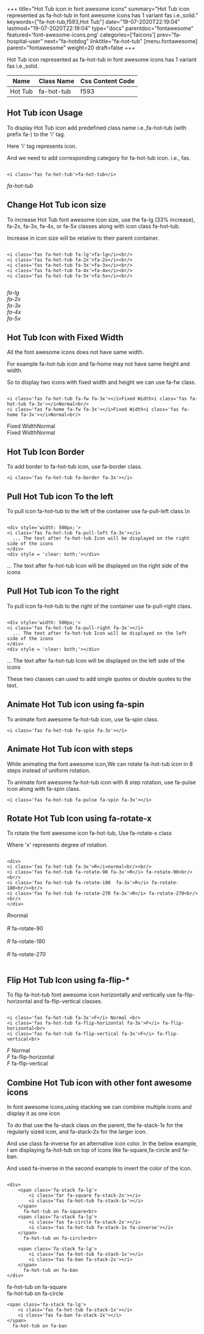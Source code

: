 +++
title="Hot Tub icon in font awesome icons"
summary="Hot Tub icon represented as fa-hot-tub in font awesome icons has 1 variant fas i.e.,solid."
keywords=["fa-hot-tub,f593,Hot Tub"]
date="19-07-2020T22:19:04"
lastmod="19-07-2020T22:19:04"
type="docs"
parentdoc="fontawesome"
featured='font-awesome-icons.png'
categories=['faicons']
prev="fa-hospital-user"
next="fa-hotdog"
linktitle="fa-hot-tub"
[menu.fontawesome]
parent="fontawesome"
weight=20
draft=false
+++


Hot Tub icon represented as fa-hot-tub in font awesome icons has 1 variant fas i.e.,solid.

<div class='table-responsive'><table class='table'><thead><tr><th>Name</th><th>Class Name</th><th>Css Content Code</th></tr></thead><tbody><tr><td>Hot Tub</td><td>fa-hot-tub</td><td>f593</td></tr></tbody></table></div>



## Hot Tub icon Usage

To display Hot Tub icon add predefined class name i.e.,fa-hot-tub (with prefix fa-) to the 'i' tag.

Here 'i' tag represents icon.

And we need to add corresponding category for fa-hot-tub icon. i.e., fas.


```

<i class='fas fa-hot-tub'>fa-hot-tub</i>
```

<i class='fas fa-hot-tub'>fa-hot-tub</i>




## Change Hot Tub icon size
To increase Hot Tub font awesome icon size, use the fa-lg (33% increase), fa-2x, fa-3x, fa-4x, or fa-5x classes along with icon class fa-hot-tub.

Increase in icon size will be relative to their parent container. 

```

<i class='fas fa-hot-tub fa-lg'>fa-lg</i><br/>
<i class='fas fa-hot-tub fa-2x'>fa-2x</i><br/>
<i class='fas fa-hot-tub fa-3x'>fa-3x</i><br/>
<i class='fas fa-hot-tub fa-4x'>fa-4x</i><br/>
<i class='fas fa-hot-tub fa-5x'>fa-5x</i><br/>
            
```

<i class='fas fa-hot-tub fa-lg'>fa-lg</i><br/>
<i class='fas fa-hot-tub fa-2x'>fa-2x</i><br/>
<i class='fas fa-hot-tub fa-3x'>fa-3x</i><br/>
<i class='fas fa-hot-tub fa-4x'>fa-4x</i><br/>
<i class='fas fa-hot-tub fa-5x'>fa-5x</i><br/>
            



## Hot Tub Icon with Fixed Width 

All the font awesome icons does not have same width.

For example fa-hot-tub icon and fa-home may not have same height and width.

So to display two icons with fixed width and height we can use fa-fw class.


```

<i class='fas fa-hot-tub fa-fw fa-3x'></i>Fixed Width<i class='fas fa-hot-tub fa-3x'></i>Normal<br/>
<i class='fas fa-home fa-fw fa-3x'></i>Fixed Width<i class='fas fa-home fa-3x'></i>Normal<br/>
```

<i class='fas fa-hot-tub fa-fw fa-3x'></i>Fixed Width<i class='fas fa-hot-tub fa-3x'></i>Normal<br/>
<i class='fas fa-home fa-fw fa-3x'></i>Fixed Width<i class='fas fa-home fa-3x'></i>Normal<br/>



## Hot Tub Icon Border 

To add border to fa-hot-tub icon, use fa-border class.


```
<i class='fas fa-hot-tub fa-border fa-3x'></i>

```
<i class='fas fa-hot-tub fa-border fa-3x'></i>





## Pull Hot Tub icon To the left

To pull icon fa-hot-tub to the left of the container use fa-pull-left class.\n

```

<div style='width: 500px;'>
<i class='fas fa-hot-tub fa-pull-left fa-3x'></i>
  ... The text after fa-hot-tub Icon will be displayed on the right side of the icons
</div>
<div style = 'clear: both;'></div>
```

<div style='width: 500px;'>
<i class='fas fa-hot-tub fa-pull-left fa-3x'></i>
  ... The text after fa-hot-tub Icon will be displayed on the right side of the icons
</div>
<div style = 'clear: both;'></div>




## Pull Hot Tub icon To the right
To pull icon fa-hot-tub to the right of the container use fa-pull-right class.

```

<div style='width: 500px;'>
<i class='fas fa-hot-tub fa-pull-right fa-3x'></i>
  ... The text after fa-hot-tub Icon will be displayed on the left side of the icons
</div>
<div style = 'clear: both;'></div>
```

<div style='width: 500px;'>
<i class='fas fa-hot-tub fa-pull-right fa-3x'></i>
  ... The text after fa-hot-tub Icon will be displayed on the left side of the icons
</div>
<div style = 'clear: both;'></div>

These two classes can used to add single quotes or double quotes to the text.


## Animate Hot Tub icon using fa-spin
To animate font awesome fa-hot-tub icon, use fa-spin class.

```
<i class='fas fa-hot-tub fa-spin fa-3x'></i>
```
<i class='fas fa-hot-tub fa-spin fa-3x'></i>




## Animate Hot Tub icon with steps
While animating the font awesome icon,We can rotate fa-hot-tub icon in 8 steps instead of uniform rotation.

To animate font awesome fa-hot-tub icon with 8 step rotation, use fa-pulse icon along with fa-spin class.


```
<i class='fas fa-hot-tub fa-pulse fa-spin fa-3x'></i>

```
<i class='fas fa-hot-tub fa-pulse fa-spin fa-3x'></i>





## Rotate Hot Tub Icon using fa-rotate-x
To rotate the font awesome icon fa-hot-tub, Use fa-rotate-x class

Where 'x' represents degree of rotation.


```

<div>
<i class='fas fa-hot-tub fa-3x'>R</i>normal<br/><br/>
<i class='fas fa-hot-tub fa-rotate-90 fa-3x'>R</i> fa-rotate-90<br/><br/> 
<i class='fas fa-hot-tub fa-rotate-180  fa-3x'>R</i> fa-rotate-180<br/><br/> 
<i class='fas fa-hot-tub fa-rotate-270 fa-3x'>R</i> fa-rotate-270<br/><br/>
</div>
```

<div>
<i class='fas fa-hot-tub fa-3x'>R</i>normal<br/><br/>
<i class='fas fa-hot-tub fa-rotate-90 fa-3x'>R</i> fa-rotate-90<br/><br/> 
<i class='fas fa-hot-tub fa-rotate-180  fa-3x'>R</i> fa-rotate-180<br/><br/> 
<i class='fas fa-hot-tub fa-rotate-270 fa-3x'>R</i> fa-rotate-270<br/><br/>
</div>




## Flip Hot Tub Icon using fa-flip-*
To flip fa-hot-tub font awesome icon horizontally and vertically use fa-flip-horizontal and fa-flip-vertical classes. 

```

<i class='fas fa-hot-tub fa-3x'>F</i> Normal <br>
<i class='fas fa-hot-tub fa-flip-horizontal fa-3x'>F</i> fa-flip-horizontal<br>
<i class='fas fa-hot-tub fa-flip-vertical fa-3x'>F</i> fa-flip-vertical<br>
```

<i class='fas fa-hot-tub fa-3x'>F</i> Normal <br>
<i class='fas fa-hot-tub fa-flip-horizontal fa-3x'>F</i> fa-flip-horizontal<br>
<i class='fas fa-hot-tub fa-flip-vertical fa-3x'>F</i> fa-flip-vertical<br>




## Combine Hot Tub icon with other font awesome icons
In font awesome icons,using stacking we can combine multiple icons and display it as one icon 

To do that use the fa-stack class on the parent, the fa-stack-1x for the regularly sized icon, and fa-stack-2x for the larger icon.

And use class fa-inverse for an alternative icon color. 
In the below example, I am displaying fa-hot-tub on top of icons like fa-square,fa-circle and fa-ban.

And used fa-inverse in the second example to invert the color of the icon.

```

<div>
    <span class='fa-stack fa-lg'>
        <i class='far fa-square fa-stack-2x'></i>
        <i class='fas fa-hot-tub fa-stack-1x'></i>
    </span>
      fa-hot-tub on fa-square<br>
    <span class='fa-stack fa-lg'>
        <i class='fas fa-circle fa-stack-2x'></i>
        <i class='fas fa-hot-tub fa-stack-1x fa-inverse'></i>
    </span>
      fa-hot-tub on fa-circle<br>

    <span class='fa-stack fa-lg'>
        <i class='fas fa-hot-tub fa-stack-1x'></i>
        <i class='fas fa-ban fa-stack-2x'></i>
    </span>
      fa-hot-tub on fa-ban
</div>
```

<div>
    <span class='fa-stack fa-lg'>
        <i class='far fa-square fa-stack-2x'></i>
        <i class='fas fa-hot-tub fa-stack-1x'></i>
    </span>
      fa-hot-tub on fa-square<br>
    <span class='fa-stack fa-lg'>
        <i class='fas fa-circle fa-stack-2x'></i>
        <i class='fas fa-hot-tub fa-stack-1x fa-inverse'></i>
    </span>
      fa-hot-tub on fa-circle<br>

    <span class='fa-stack fa-lg'>
        <i class='fas fa-hot-tub fa-stack-1x'></i>
        <i class='fas fa-ban fa-stack-2x'></i>
    </span>
      fa-hot-tub on fa-ban
</div>






